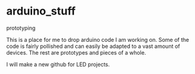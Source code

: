 # arduino_stuff
prototyping

This is a place for me to drop arduino code I am working on. Some of the code is fairly pollished and can easily be adapted to a vast amount of devices. The rest are prototypes and pieces of a whole. 

I will make a new github for LED projects.

